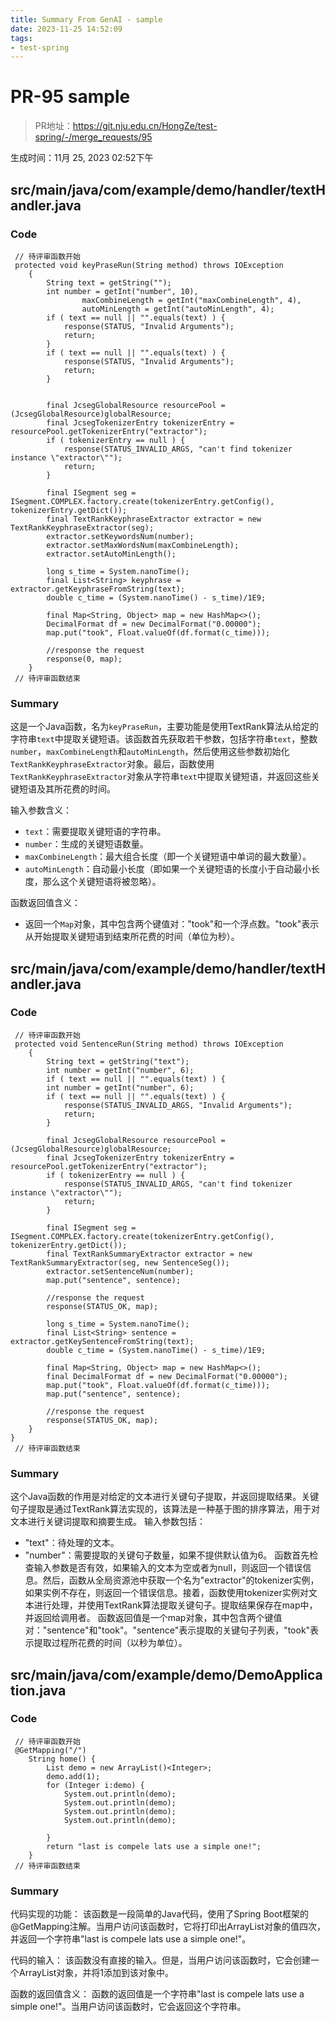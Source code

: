 ```yaml
---
title: Summary From GenAI - sample
date: 2023-11-25 14:52:09
tags:
- test-spring
---
```

 
# PR-95 sample

> PR地址：https://git.nju.edu.cn/HongZe/test-spring/-/merge_requests/95

生成时间：11月 25, 2023 02:52下午

## src/main/java/com/example/demo/handler/textHandler.java
### Code 
```
 // 待评审函数开始 
 protected void keyPraseRun(String method) throws IOException
    {
        String text = getString("");
        int number = getInt("number", 10),
                maxCombineLength = getInt("maxCombineLength", 4),
                autoMinLength = getInt("autoMinLength", 4);
        if ( text == null || "".equals(text) ) {
            response(STATUS, "Invalid Arguments");
            return;
        }
        if ( text == null || "".equals(text) ) {
            response(STATUS, "Invalid Arguments");
            return;
        }


        final JcsegGlobalResource resourcePool = (JcsegGlobalResource)globalResource;
        final JcsegTokenizerEntry tokenizerEntry = resourcePool.getTokenizerEntry("extractor");
        if ( tokenizerEntry == null ) {
            response(STATUS_INVALID_ARGS, "can't find tokenizer instance \"extractor\"");
            return;
        }

        final ISegment seg = ISegment.COMPLEX.factory.create(tokenizerEntry.getConfig(), tokenizerEntry.getDict());
        final TextRankKeyphraseExtractor extractor = new TextRankKeyphraseExtractor(seg);
        extractor.setKeywordsNum(number);
        extractor.setMaxWordsNum(maxCombineLength);
        extractor.setAutoMinLength();

        long s_time = System.nanoTime();
        final List<String> keyphrase = extractor.getKeyphraseFromString(text);
        double c_time = (System.nanoTime() - s_time)/1E9;

        final Map<String, Object> map = new HashMap<>();
        DecimalFormat df = new DecimalFormat("0.00000");
        map.put("took", Float.valueOf(df.format(c_time)));

        //response the request
        response(0, map);
    } 
 // 待评审函数结束 
```

### Summary
 这是一个Java函数，名为`keyPraseRun`，主要功能是使用TextRank算法从给定的字符串`text`中提取关键短语。该函数首先获取若干参数，包括字符串`text`，整数`number`，`maxCombineLength`和`autoMinLength`，然后使用这些参数初始化`TextRankKeyphraseExtractor`对象。最后，函数使用`TextRankKeyphraseExtractor`对象从字符串`text`中提取关键短语，并返回这些关键短语及其所花费的时间。

输入参数含义：
- `text`：需要提取关键短语的字符串。
- `number`：生成的关键短语数量。
- `maxCombineLength`：最大组合长度（即一个关键短语中单词的最大数量）。
- `autoMinLength`：自动最小长度（即如果一个关键短语的长度小于自动最小长度，那么这个关键短语将被忽略）。

函数返回值含义：
- 返回一个`Map`对象，其中包含两个键值对："took"和一个浮点数。"took"表示从开始提取关键短语到结束所花费的时间（单位为秒）。

## src/main/java/com/example/demo/handler/textHandler.java
### Code 
```
 // 待评审函数开始 
 protected void SentenceRun(String method) throws IOException
    {
        String text = getString("text");
        int number = getInt("number", 6);
        if ( text == null || "".equals(text) ) {
        int number = getInt("number", 6);
        if ( text == null || "".equals(text) ) {
            response(STATUS_INVALID_ARGS, "Invalid Arguments");
            return;
        }

        final JcsegGlobalResource resourcePool = (JcsegGlobalResource)globalResource;
        final JcsegTokenizerEntry tokenizerEntry = resourcePool.getTokenizerEntry("extractor");
        if ( tokenizerEntry == null ) {
            response(STATUS_INVALID_ARGS, "can't find tokenizer instance \"extractor\"");
            return;
        }

        final ISegment seg = ISegment.COMPLEX.factory.create(tokenizerEntry.getConfig(), tokenizerEntry.getDict());
        final TextRankSummaryExtractor extractor = new TextRankSummaryExtractor(seg, new SentenceSeg());
        extractor.setSentenceNum(number);
        map.put("sentence", sentence);

        //response the request
        response(STATUS_OK, map);

        long s_time = System.nanoTime();
        final List<String> sentence = extractor.getKeySentenceFromString(text);
        double c_time = (System.nanoTime() - s_time)/1E9;

        final Map<String, Object> map = new HashMap<>();
        final DecimalFormat df = new DecimalFormat("0.00000");
        map.put("took", Float.valueOf(df.format(c_time)));
        map.put("sentence", sentence);

        //response the request
        response(STATUS_OK, map);
    }
} 
 // 待评审函数结束 
```

### Summary
 这个Java函数的作用是对给定的文本进行关键句子提取，并返回提取结果。关键句子提取是通过TextRank算法实现的，该算法是一种基于图的排序算法，用于对文本进行关键词提取和摘要生成。
输入参数包括：
- "text"：待处理的文本。
- "number"：需要提取的关键句子数量，如果不提供默认值为6。
函数首先检查输入参数是否有效，如果输入的文本为空或者为null，则返回一个错误信息。然后，函数从全局资源池中获取一个名为"extractor"的tokenizer实例，如果实例不存在，则返回一个错误信息。接着，函数使用tokenizer实例对文本进行处理，并使用TextRank算法提取关键句子。提取结果保存在map中，并返回给调用者。
函数返回值是一个map对象，其中包含两个键值对："sentence"和"took"。"sentence"表示提取的关键句子列表，"took"表示提取过程所花费的时间（以秒为单位）。

## src/main/java/com/example/demo/DemoApplication.java
### Code 
```
 // 待评审函数开始 
 @GetMapping("/")
	String home() {
		List demo = new ArrayList()<Integer>;
		demo.add(1);
		for (Integer i:demo) {
			System.out.println(demo);
			System.out.println(demo);
			System.out.println(demo);
			System.out.println(demo);

		}
		return "last is compele lats use a simple one!";
	} 
 // 待评审函数结束 
```

### Summary
 代码实现的功能：
该函数是一段简单的Java代码，使用了Spring Boot框架的@GetMapping注解。当用户访问该函数时，它将打印出ArrayList对象的值四次，并返回一个字符串"last is compele lats use a simple one!"。

代码的输入：
该函数没有直接的输入。但是，当用户访问该函数时，它会创建一个ArrayList对象，并将1添加到该对象中。

函数的返回值含义：
函数的返回值是一个字符串"last is compele lats use a simple one!"。当用户访问该函数时，它会返回这个字符串。

